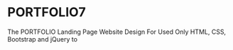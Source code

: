 # PORTFOLIO7
The PORTFOLIO Landing Page Website Design For Used Only HTML, CSS, Bootstrap and jQuery to
